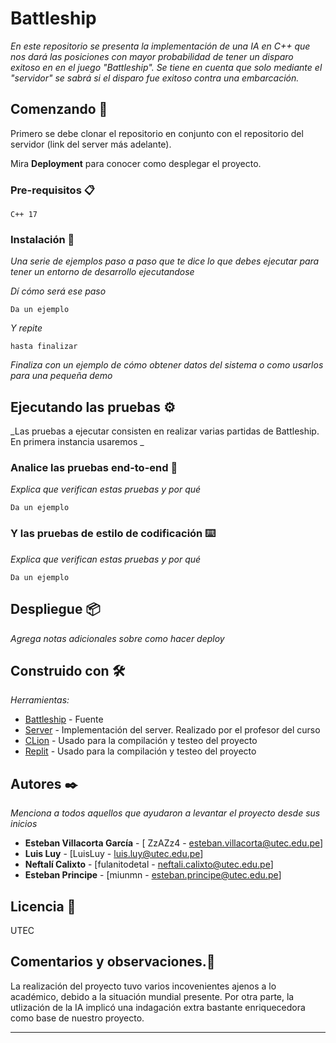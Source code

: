 # Battleship

_En este repositorio se presenta la implementación de una IA en C++ que nos dará las posiciones con mayor probabilidad de tener un disparo exitoso en en el juego "Battleship". Se tiene en cuenta que solo mediante el "servidor" se sabrá si el disparo fue exitoso contra una embarcación._

## Comenzando 🚀

Primero se debe clonar el repositorio en conjunto con el repositorio del servidor (link del server más adelante).

Mira **Deployment** para conocer como desplegar el proyecto.


### Pre-requisitos 📋

```
C++ 17
```

### Instalación 🔧

_Una serie de ejemplos paso a paso que te dice lo que debes ejecutar para tener un entorno de desarrollo ejecutandose_

_Dí cómo será ese paso_

```
Da un ejemplo
```

_Y repite_

```
hasta finalizar
```

_Finaliza con un ejemplo de cómo obtener datos del sistema o como usarlos para una pequeña demo_

## Ejecutando las pruebas ⚙️

_Las pruebas a ejecutar consisten en realizar varias partidas de Battleship. En primera instancia usaremos _

### Analice las pruebas end-to-end 🔩

_Explica que verifican estas pruebas y por qué_

```
Da un ejemplo
```

### Y las pruebas de estilo de codificación ⌨️

_Explica que verifican estas pruebas y por qué_

```
Da un ejemplo
```

## Despliegue 📦

_Agrega notas adicionales sobre como hacer deploy_

## Construido con 🛠️

_Herramientas:_

* [Battleship](http://www.datagenetics.com/blog/december32011/) - Fuente 
* [Server](https://github.com/rrivas-utec/battleship_server) - Implementación del server. Realizado por el profesor del curso
* [CLion](https://www.jetbrains.com/clion/) - Usado para la compilación y testeo del proyecto
* [Replit](https://repl.it/~) - Usado para la compilación y testeo del proyecto

## Autores ✒️

_Menciona a todos aquellos que ayudaron a levantar el proyecto desde sus inicios_

* **Esteban Villacorta García** - [ ZzAZz4 - esteban.villacorta@utec.edu.pe]
* **Luis Luy** - [LuisLuy - luis.luy@utec.edu.pe]
* **Neftalí Calixto** - [fulanitodetal - neftali.calixto@utec.edu.pe]
* **Esteban Principe** - [miunmn - esteban.principe@utec.edu.pe]

## Licencia 📄

UTEC

## Comentarios y observaciones.🎁

La realización del proyecto tuvo varios incovenientes ajenos a lo académico, debido a la situación mundial presente.
Por otra parte, la utlización de la IA implicó una indagación extra bastante enriquecedora como base de nuestro proyecto. 


---
